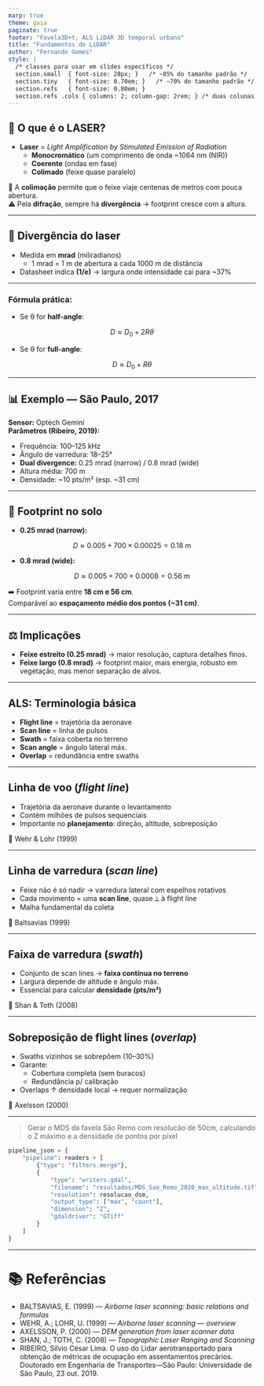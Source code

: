 ```yaml
---
marp: true
theme: gaia  
paginate: true
footer: "Favela3D+t, ALS LiDAR 3D temporal urbano"
title: "Fundamentos do LiDAR"
author: "Fernando Gomes"
style: |
  /* classes para usar em slides específicos */
  section.small  { font-size: 28px; }   /* ~85% do tamanho padrão */
  section.tiny   { font-size: 0.70em; }   /* ~70% do tamanho padrão */
  section.refs   { font-size: 0.80em; }
  section.refs .cols { columns: 2; column-gap: 2rem; } /* duas colunas no slide */
---
```


## 🔦 O que é o LASER?

- **Laser** = *Light Amplification by Stimulated Emission of Radiation*   
  - **Monocromático** (um comprimento de onda ~1064 nm (NIR))  
  - **Coerente** (ondas em fase)  
  - **Colimado** (feixe quase paralelo)  

📌 A **colimação** permite que o feixe viaje centenas de metros com pouca abertura.  
⚠️ Pela **difração**, sempre há **divergência** → footprint cresce com a altura.

---

## 📐 Divergência do laser

- Medida em **mrad** (miliradianos)  
  - 1 mrad = 1 m de abertura a cada 1000 m de distância  
- Datasheet indica **(1/e)** → largura onde intensidade cai para ~37%  
---

### Fórmula prática:

- Se θ for **half-angle**:

$$
D \approx D_0 + 2R\theta
$$

- Se θ for **full-angle**:

$$
D \approx D_0 + R\theta
$$


---

## 📊 Exemplo — São Paulo, 2017

**Sensor:** Optech Gemini  
**Parâmetros (Ribeiro, 2019):**  
- Frequência: 100–125 kHz  
- Ângulo de varredura: 18–25°  
- **Dual divergence:** 0.25 mrad (narrow) / 0.8 mrad (wide)  
- Altura média: 700 m  
- Densidade: ~10 pts/m² (esp. ~31 cm)

---


## 🧮 Footprint no solo

- **0.25 mrad (narrow):**

$$
D \approx 0.005 + 700 \times 0.00025 = 0.18\ \text{m}
$$

- **0.8 mrad (wide):**

$$
D \approx 0.005 + 700 \times 0.0008 = 0.56\ \text{m}
$$

➡️ Footprint varia entre **18 cm e 56 cm**.  
Comparável ao **espaçamento médio dos pontos (~31 cm)**.

---

## ⚖️ Implicações

- **Feixe estreito (0.25 mrad)** → maior resolução, captura detalhes finos.  
- **Feixe largo (0.8 mrad)** → footprint maior, mais energia, robusto em vegetação, mas menor separação de alvos.  

---

## ALS: Terminologia básica

- **Flight line** = trajetória da aeronave  
- **Scan line** = linha de pulsos  
- **Swath** = faixa coberta no terreno  
- **Scan angle** = ângulo lateral máx.  
- **Overlap** = redundância entre swaths  

---

## Linha de voo (*flight line*)

- Trajetória da aeronave durante o levantamento  
- Contém milhões de pulsos sequenciais  
- Importante no **planejamento**: direção, altitude, sobreposição  

📖 Wehr & Lohr (1999)

---

## Linha de varredura (*scan line*)

- Feixe não é só nadir → varredura lateral com espelhos rotativos 
- Cada movimento = uma **scan line**, quase ⟂ à flight line  
- Malha fundamental da coleta  

📖 Baltsavias (1999)

---

## Faixa de varredura (*swath*)

- Conjunto de scan lines → **faixa contínua no terreno**  
- Largura depende de altitude e ângulo máx.  
- Essencial para calcular **densidade (pts/m²)**  

📖 Shan & Toth (2008)

---

## Sobreposição de flight lines (*overlap*)

- Swaths vizinhos se sobrepõem (10–30%)  
- Garante:  
  - Cobertura completa (sem buracos)  
  - Redundância p/ calibração  
- Overlaps ↑ densidade local → requer normalização  

📖 Axelsson (2000)

---

> Gerar o MDS da favela São Remo com resolucão de 50cm, calculando o Z máximo e a densidade de pontos por píxel

```Python
pipeline_json = {
    "pipeline": readers + [
        {"type": "filters.merge"},
        {
            "type": "writers.gdal",
            "filename": "resultados/MDS_Sao_Remo_2020_max_altitude.tif",
            "resolution": resolucao_dsm,
            "output_type": ["max", "count"],
            "dimension": "Z",
            "gdaldriver": "GTiff"
        }
    ]
}
```

---

# 📚 Referências
<!-- _class: small -->
- BALTSAVIAS, E. (1999) — *Airborne laser scanning: basic relations and formulas*  
- WEHR, A.; LOHR, U. (1999) — *Airborne laser scanning — overview*  
- AXELSSON, P. (2000) — *DEM generation from laser scanner data*  
- SHAN, J.; TOTH, C. (2008) — *Topographic Laser Ranging and Scanning*
- RIBEIRO, Silvio César Lima. O uso do Lidar aerotransportado para obtenção de métricas de ocupação em assentamentos precários. Doutorado em Engenharia de Transportes—São Paulo: Universidade de São Paulo, 23 out. 2019.


